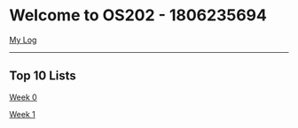# Welcome to OS202 - 1806235694

[My Log](https://qiwqiw.github.io/os202/TXT/mylog.txt)

---
## Top 10 Lists
[Week 0](/W00)

[Week 1](/W01)
